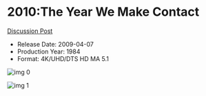 # 2010:The Year We Make Contact

[Discussion Post](https://www.avsforum.com/threads/bass-eq-for-filtered-movies.2995212/post-58165356)

* Release Date: 2009-04-07
* Production Year: 1984
* Format: 4K/UHD/DTS HD MA 5.1

![img 0](https://i.imgur.com/zWB4l9s.jpg)

![img 1](https://i.imgur.com/WEky9Wz.jpg)

